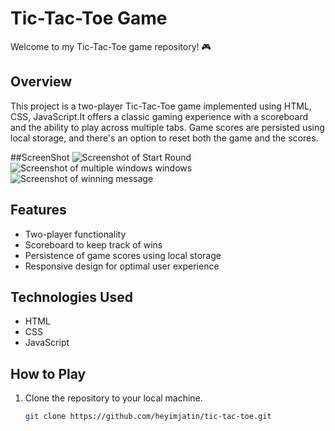 # Tic-Tac-Toe Game

Welcome to my Tic-Tac-Toe game repository! 🎮

## Overview

This project is a two-player Tic-Tac-Toe game implemented using HTML, CSS, JavaScript.It offers a classic gaming experience with a scoreboard and the ability to play across multiple tabs. 
Game scores are persisted using local storage, and there's an option to reset both the game and the scores.

##ScreenShot
![Screenshot of Start Round](https://github.com/heyimjatin/tic-tac-toe/assets/146422029/38c28a48-cf6c-4f33-bf92-c186da2b003e)
![Screenshot of multiple windows windows](https://github.com/heyimjatin/tic-tac-toe/assets/146422029/e2df1834-5351-46f5-98fc-9bb415c4231d)
![Screenshot of winning message](https://github.com/heyimjatin/tic-tac-toe/assets/146422029/17123710-d42f-42fc-9f3a-3ab3209e58df)

## Features

- Two-player functionality
- Scoreboard to keep track of wins
- Persistence of game scores using local storage
- Responsive design for optimal user experience

## Technologies Used

- HTML
- CSS
- JavaScript

## How to Play

1. Clone the repository to your local machine.
   ```bash
   git clone https://github.com/heyimjatin/tic-tac-toe.git
